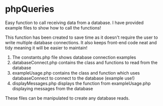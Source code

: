 # phpQueries
Easy function to call receiving data from a database. I have provided example files to show how to call the functions!

This function has been created to save time as it doesn't require the user to write multiple database connections. It also keeps front-end code neat and tidy meaning it will be easier to maintain!


1. The constants.php file shows database connection examples
2. databaseConnect.php contains the class and functions to read from the database
3. exampleUsage.php contains the class and function which uses databaseConnect to connect to the database (example use!)
4. displayMessages.php displays the function from exampleUsage.php displaying messages from the database

These files can be manipulated to create any database reads.

